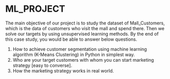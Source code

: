 # ML_PROJECT
The main objective of our project is to study the dataset of Mall_Customers, 
which is the data of customers who visit the mall and spend there. Then we 
solve our targets by using unsupervised learning methods. 
By the end of this case study, you would be able to answer below questions.
  1. How to achieve customer segmentation using machine learning 
    algorithm (K-Means Clustering) in Python in simplest way.
  2. Who are your target customers with whom you can start marketing 
    strategy [easy to converse].
  3. How the marketing strategy works in real world.
